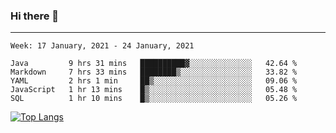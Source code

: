 ### Hi there 👋
---
<!--START_SECTION:waka-->
```text
Week: 17 January, 2021 - 24 January, 2021

Java         9 hrs 31 mins   ██████████▓░░░░░░░░░░░░░░   42.64 % 
Markdown     7 hrs 33 mins   ████████▒░░░░░░░░░░░░░░░░   33.82 % 
YAML         2 hrs 1 min     ██▒░░░░░░░░░░░░░░░░░░░░░░   09.06 % 
JavaScript   1 hr 13 mins    █▒░░░░░░░░░░░░░░░░░░░░░░░   05.48 % 
SQL          1 hr 10 mins    █▒░░░░░░░░░░░░░░░░░░░░░░░   05.26 % 
```
<!--END_SECTION:waka-->

[![Top Langs](https://github-readme-stats.vercel.app/api/top-langs/?username=HyunAh-iia&layout=compact)](https://github.com/anuraghazra/github-readme-stats)
<!--
**HyunAh-iia/HyunAh-iia** is a ✨ _special_ ✨ repository because its `README.md` (this file) appears on your GitHub profile.

Here are some ideas to get you started:

- 🔭 I’m currently working on ...
- 🌱 I’m currently learning ...
- 👯 I’m looking to collaborate on ...
- 🤔 I’m looking for help with ...
- 💬 Ask me about ...
- 📫 How to reach me: ...
- 😄 Pronouns: ...
- ⚡ Fun fact: ...
-->
